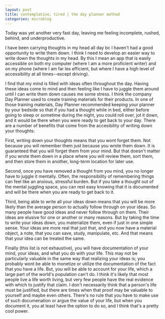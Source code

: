 ```yaml
---
layout: post
title: contemplative, tired | the day planner method
categories: microblog
---
```


Today was yet another very fast day, leaving me feeling incomplete, rushed, behind, and underproductive. 

I have been carrying thoughts in my head all day bc I haven't had a good opportunity to write them down. I think I need to develop an easier way to write down the thoughts in my head. By this I mean an app that is easily accessible on both my computer (where I am a more proficient writer) and on my phone (where I am far les efficient, but where I have a high level of accessibility at all times--except driving). 

I find that my mind is filled with ideas often throughout the day. Having these ideas come to mind and then feeling like I have to juggle them around until I can write them down causes me some stress. I think the company Day Planner used to create training materials for their products. In one of those training materials, Day Planner recommended keeping your planner by your bedside so that if you had a thought while in bed, either before going to sleep or sometime during the night, you could roll over, jot it down, and it would be there when you were ready to get back to your day. There are a number of benefits that come from the accesibility of writing down your thoughts:

First, writing down your thoughts means that you wont forget them. Not because you will remember them just because you wrote them down. It is guaranteed that you will forget them from your mind. But that doesn't matter if you wrote them down in a place where you will review them, sort them, and then store them in another, long-term location for later use. 

Second, once you have removed a thought from you mind, you no longer have to juggle it mentally. Often, the responsibility of remembering things can feel like an anxious, stressful burden. But if you take a thought out of the mental juggling space, you can rest easy knowing that it is documented and will be there when you are ready to get back to it. 

Third, being able to write all your ideas down means that you will be more likely than the average person to actually follow through on your ideas. So many people have good ideas and never follow through on them. Their ideas are elusive for one or another or many reasons. But by taking the time to write your ideas down, you materialize them, even if just in one simple sense. Your ideas are more real that just that, and you now have a material object, a note, that you can save, study, manipulate, etc. And that means that your idea can be treated the same.

Finally (this list is not exhaustive), you will have documentation of your mind, your ideas, and what you do with your life. This may not be particularly valuable in the same way that realizing your ideas is; you probably wont be able to monetize or utilize the documentation of the fact that you have a life. But, you will be able to account for your life, which a large part of the world's population can't do. I think it's likely that most people live a life worth living, but very few people have the real evidence with which to justify that claim. I don't necessarily think that a person's life must be justified, but there are times when that proof may be valuable to yourself and maybe even others. There's no rule that you have to make use of such documenation or argue the value of your life, but when you document it, you at least have the option to do so, and I think that's a pretty cool power. 

